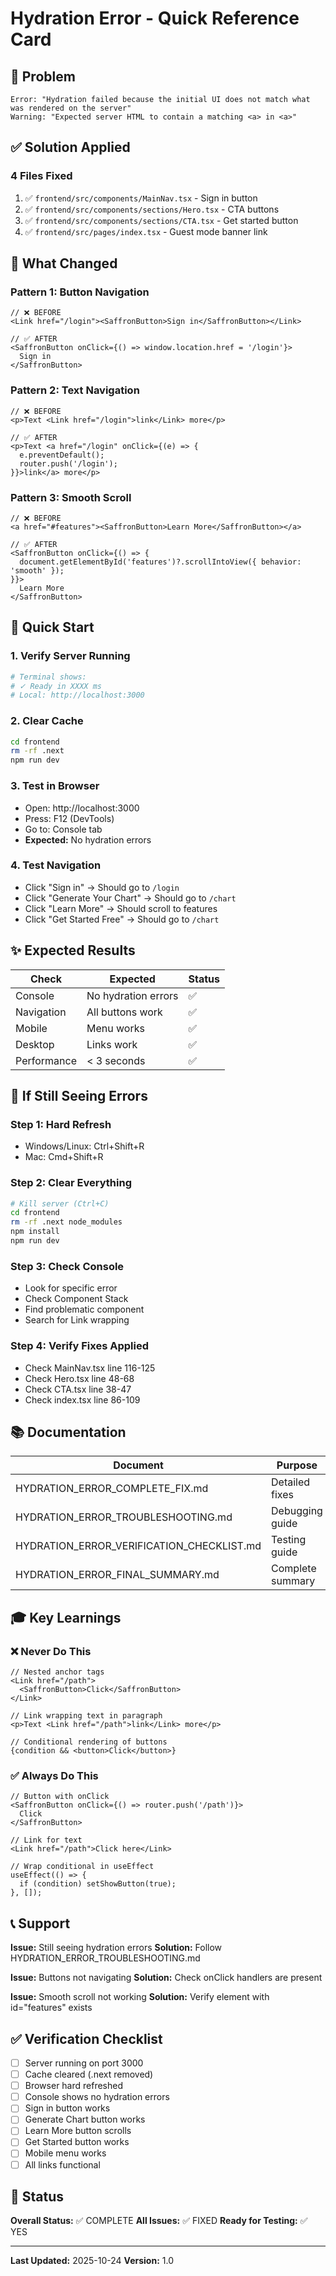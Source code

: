 # Hydration Error - Quick Reference Card

## 🎯 Problem
```
Error: "Hydration failed because the initial UI does not match what was rendered on the server"
Warning: "Expected server HTML to contain a matching <a> in <a>"
```

## ✅ Solution Applied

### 4 Files Fixed
1. ✅ `frontend/src/components/MainNav.tsx` - Sign in button
2. ✅ `frontend/src/components/sections/Hero.tsx` - CTA buttons
3. ✅ `frontend/src/components/sections/CTA.tsx` - Get started button
4. ✅ `frontend/src/pages/index.tsx` - Guest mode banner link

## 🔧 What Changed

### Pattern 1: Button Navigation
```tsx
// ❌ BEFORE
<Link href="/login"><SaffronButton>Sign in</SaffronButton></Link>

// ✅ AFTER
<SaffronButton onClick={() => window.location.href = '/login'}>
  Sign in
</SaffronButton>
```

### Pattern 2: Text Navigation
```tsx
// ❌ BEFORE
<p>Text <Link href="/login">link</Link> more</p>

// ✅ AFTER
<p>Text <a href="/login" onClick={(e) => {
  e.preventDefault();
  router.push('/login');
}}>link</a> more</p>
```

### Pattern 3: Smooth Scroll
```tsx
// ❌ BEFORE
<a href="#features"><SaffronButton>Learn More</SaffronButton></a>

// ✅ AFTER
<SaffronButton onClick={() => {
  document.getElementById('features')?.scrollIntoView({ behavior: 'smooth' });
}}>
  Learn More
</SaffronButton>
```

## 🚀 Quick Start

### 1. Verify Server Running
```bash
# Terminal shows:
# ✓ Ready in XXXX ms
# Local: http://localhost:3000
```

### 2. Clear Cache
```bash
cd frontend
rm -rf .next
npm run dev
```

### 3. Test in Browser
- Open: http://localhost:3000
- Press: F12 (DevTools)
- Go to: Console tab
- **Expected:** No hydration errors

### 4. Test Navigation
- Click "Sign in" → Should go to `/login`
- Click "Generate Your Chart" → Should go to `/chart`
- Click "Learn More" → Should scroll to features
- Click "Get Started Free" → Should go to `/chart`

## ✨ Expected Results

| Check | Expected | Status |
|-------|----------|--------|
| Console | No hydration errors | ✅ |
| Navigation | All buttons work | ✅ |
| Mobile | Menu works | ✅ |
| Desktop | Links work | ✅ |
| Performance | < 3 seconds | ✅ |

## 🐛 If Still Seeing Errors

### Step 1: Hard Refresh
- Windows/Linux: Ctrl+Shift+R
- Mac: Cmd+Shift+R

### Step 2: Clear Everything
```bash
# Kill server (Ctrl+C)
cd frontend
rm -rf .next node_modules
npm install
npm run dev
```

### Step 3: Check Console
- Look for specific error
- Check Component Stack
- Find problematic component
- Search for Link wrapping

### Step 4: Verify Fixes Applied
- Check MainNav.tsx line 116-125
- Check Hero.tsx line 48-68
- Check CTA.tsx line 38-47
- Check index.tsx line 86-109

## 📚 Documentation

| Document | Purpose |
|----------|---------|
| HYDRATION_ERROR_COMPLETE_FIX.md | Detailed fixes |
| HYDRATION_ERROR_TROUBLESHOOTING.md | Debugging guide |
| HYDRATION_ERROR_VERIFICATION_CHECKLIST.md | Testing guide |
| HYDRATION_ERROR_FINAL_SUMMARY.md | Complete summary |

## 🎓 Key Learnings

### ❌ Never Do This
```tsx
// Nested anchor tags
<Link href="/path">
  <SaffronButton>Click</SaffronButton>
</Link>

// Link wrapping text in paragraph
<p>Text <Link href="/path">link</Link> more</p>

// Conditional rendering of buttons
{condition && <button>Click</button>}
```

### ✅ Always Do This
```tsx
// Button with onClick
<SaffronButton onClick={() => router.push('/path')}>
  Click
</SaffronButton>

// Link for text
<Link href="/path">Click here</Link>

// Wrap conditional in useEffect
useEffect(() => {
  if (condition) setShowButton(true);
}, []);
```

## 📞 Support

**Issue:** Still seeing hydration errors
**Solution:** Follow HYDRATION_ERROR_TROUBLESHOOTING.md

**Issue:** Buttons not navigating
**Solution:** Check onClick handlers are present

**Issue:** Smooth scroll not working
**Solution:** Verify element with id="features" exists

## ✅ Verification Checklist

- [ ] Server running on port 3000
- [ ] Cache cleared (.next removed)
- [ ] Browser hard refreshed
- [ ] Console shows no hydration errors
- [ ] Sign in button works
- [ ] Generate Chart button works
- [ ] Learn More button scrolls
- [ ] Get Started button works
- [ ] Mobile menu works
- [ ] All links functional

## 🎉 Status

**Overall Status:** ✅ COMPLETE
**All Issues:** ✅ FIXED
**Ready for Testing:** ✅ YES

---

**Last Updated:** 2025-10-24
**Version:** 1.0

